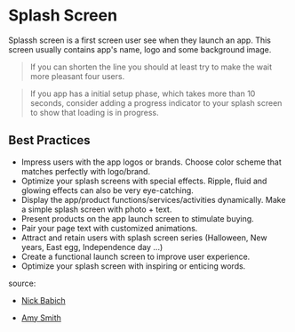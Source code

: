 # Splash Screen

Splassh screen is a first screen user see when they launch an app. This screen usually contains app's name, logo and some background image.

> If you can shorten the line you should at least try to make the wait more pleasant four users.

> If you app has a initial setup phase, which takes more than 10 seconds, consider adding a progress indicator to your splash screen to show that loading is in progress.

## Best Practices

* Impress users with the app logos or brands. Choose color scheme that matches perfectly with logo/brand.
* Optimize your splash screens with special effects. Ripple, fluid and glowing effects can also be very eye-catching.
* Display the app/product functions/services/activities dynamically. Make a simple splash screen with photo + text.
* Present products on the app launch screen to stimulate buying.
* Pair your page text with customized animations.
* Attract and retain users with splash screen series (Halloween, New years, East egg, Independence day ...)
* Create a functional launch screen to improve user experience.
* Optimize your splash screen with inspiring or enticing words.

source:
- [Nick Babich](https://uxplanet.org/splash-screens-and-creating-great-first-impression-for-mobile-users-1b50eb7a1f84)

- [Amy Smith](https://blog.prototypr.io/android-ios-app-splash-screen-best-practices-and-design-tips-17ea9592c2e4)